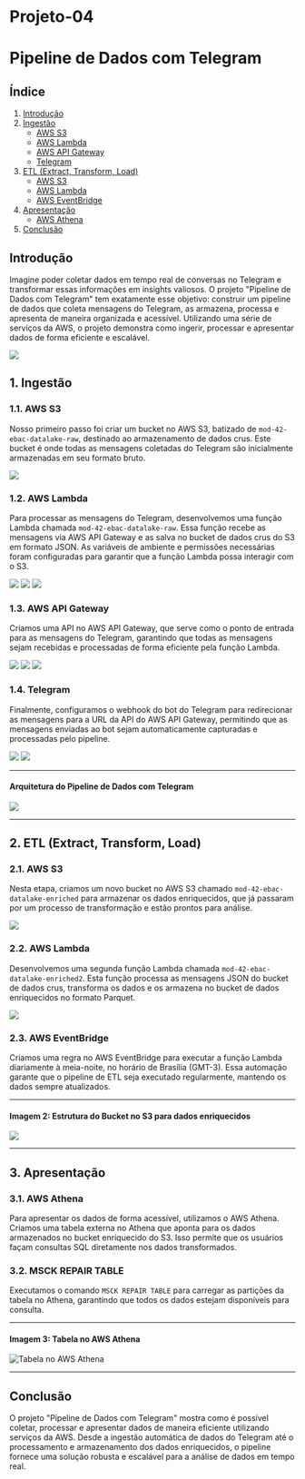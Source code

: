 # Projeto-04
<!DOCTYPE html>
<html lang="pt-BR">
<head>
    <meta charset="UTF-8">
    <title>Pipeline de Dados com Telegram</title>
</head>
<body>

<h1>Pipeline de Dados com Telegram</h1>

<h2>Índice</h2>
<ol>
    <li><a href="#introducao">Introdução</a></li>
    <li><a href="#ingestao">Ingestão</a>
        <ul>
            <li><a href="#aws-s3">AWS S3</a></li>
            <li><a href="#aws-lambda">AWS Lambda</a></li>
            <li><a href="#aws-api-gateway">AWS API Gateway</a></li>
            <li><a href="#telegram">Telegram</a></li>
        </ul>
    </li>
    <li><a href="#etl">ETL (Extract, Transform, Load)</a>
        <ul>
            <li><a href="#aws-s3-2">AWS S3</a></li>
            <li><a href="#aws-lambda-2">AWS Lambda</a></li>
            <li><a href="#aws-eventbridge">AWS EventBridge</a></li>
        </ul>
    </li>
    <li><a href="#apresentacao">Apresentação</a>
        <ul>
            <li><a href="#aws-athena">AWS Athena</a></li>
        </ul>
    </li>
    <li><a href="#conclusao">Conclusão</a></li>
</ol>

<h2 id="introducao">Introdução</h2>
<p>Imagine poder coletar dados em tempo real de conversas no Telegram e transformar essas informações em insights valiosos. O projeto "Pipeline de Dados com Telegram" tem exatamente esse objetivo: construir um pipeline de dados que coleta mensagens do Telegram, as armazena, processa e apresenta de maneira organizada e acessível. Utilizando uma série de serviços da AWS, o projeto demonstra como ingerir, processar e apresentar dados de forma eficiente e escalável.</p>
<img src="images/introducao_4.1.png">
<h2 id="ingestao">1. Ingestão</h2>

<h3 id="aws-s3">1.1. AWS S3</h3>
<p>Nosso primeiro passo foi criar um bucket no AWS S3, batizado de <code>mod-42-ebac-datalake-raw</code>, destinado ao armazenamento de dados crus. Este bucket é onde todas as mensagens coletadas do Telegram são inicialmente armazenadas em seu formato bruto.</p>
<img src="images/1.1. AWS S3.png">
<h3 id="aws-lambda">1.2. AWS Lambda</h3>
<p>Para processar as mensagens do Telegram, desenvolvemos uma função Lambda chamada <code>mod-42-ebac-datalake-raw</code>. Essa função recebe as mensagens via AWS API Gateway e as salva no bucket de dados crus do S3 em formato JSON. As variáveis de ambiente e permissões necessárias foram configuradas para garantir que a função Lambda possa interagir com o S3.</p>
<img src="images/AWS Lambda1.png">
<img src="images/AWS Lambda2.png">
<img src="images/AWS Lambda3.png">
<h3 id="aws-api-gateway">1.3. AWS API Gateway</h3>
<p>Criamos uma API no AWS API Gateway, que serve como o ponto de entrada para as mensagens do Telegram, garantindo que todas as mensagens sejam recebidas e processadas de forma eficiente pela função Lambda.</p>
<img src="images/AWS API Gateway1.png">
<img src="images/AWS API Gateway2.png">
<img src="images/AWS API Gateway3.png">
<h3 id="telegram">1.4. Telegram</h3>
<p>Finalmente, configuramos o webhook do bot do Telegram para redirecionar as mensagens para a URL da API do AWS API Gateway, permitindo que as mensagens enviadas ao bot sejam automaticamente capturadas e processadas pelo pipeline.</p>
<img src="images/telegram1.png">
<img src="images/telegram2.png">
<hr>
<h4> Arquitetura do Pipeline de Dados com Telegram</h4>
<img src="images/Arquitetura do Pipeline.jpg">
<hr>

<h2 id="etl">2. ETL (Extract, Transform, Load)</h2>

<h3 id="aws-s3-2">2.1. AWS S3</h3>
<p>Nesta etapa, criamos um novo bucket no AWS S3 chamado <code>mod-42-ebac-datalake-enriched</code> para armazenar os dados enriquecidos, que já passaram por um processo de transformação e estão prontos para análise.</p>
<img src="images/S3-ENRICHED.png">
<h3 id="aws-lambda-2">2.2. AWS Lambda</h3>
<p>Desenvolvemos uma segunda função Lambda chamada <code>mod-42-ebac-datalake-enriched2</code>. Esta função processa as mensagens JSON do bucket de dados crus, transforma os dados e os armazena no bucket de dados enriquecidos no formato Parquet.</p>
<img src="images/2_2AWS Lambda.png">

<h3 id="aws-eventbridge">2.3. AWS EventBridge</h3>
<p>Criamos uma regra no AWS EventBridge para executar a função Lambda diariamente à meia-noite, no horário de Brasília (GMT-3). Essa automação garante que o pipeline de ETL seja executado regularmente, mantendo os dados sempre atualizados.</p>

<hr>
<h4>Imagem 2: Estrutura do Bucket no S3 para dados enriquecidos</h4>
<img src="images/S3-ENRICHED.png">
<hr>

<h2 id="apresentacao">3. Apresentação</h2>

<h3 id="aws-athena">3.1. AWS Athena</h3>
<p>Para apresentar os dados de forma acessível, utilizamos o AWS Athena. Criamos uma tabela externa no Athena que aponta para os dados armazenados no bucket enriquecido do S3. Isso permite que os usuários façam consultas SQL diretamente nos dados transformados.</p>

<h3>3.2. MSCK REPAIR TABLE</h3>
<p>Executamos o comando <code>MSCK REPAIR TABLE</code> para carregar as partições da tabela no Athena, garantindo que todos os dados estejam disponíveis para consulta.</p>

<hr>
<h4>Imagem 3: Tabela no AWS Athena</h4>
<img src="URL_da_Imagem" alt="Tabela no AWS Athena">
<hr>

<h2 id="conclusao">Conclusão</h2>
<p>O projeto "Pipeline de Dados com Telegram" mostra como é possível coletar, processar e apresentar dados de maneira eficiente utilizando serviços da AWS. Desde a ingestão automática de dados do Telegram até o processamento e armazenamento dos dados enriquecidos, o pipeline fornece uma solução robusta e escalável para a análise de dados em tempo real.</p>

</body>
</html>

